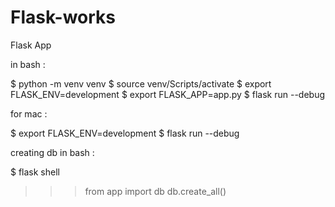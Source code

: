 # Flask-works
Flask App

in bash :

$ python -m venv venv
$ source venv/Scripts/activate
$ export FLASK_ENV=development
$ export FLASK_APP=app.py
$ flask run --debug


for mac :

$ export FLASK_ENV=development
$ flask run --debug


creating db in bash :

$ flask shell
>>> from app import db
>>> db.create_all()
